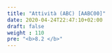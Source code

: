 ```yaml
---
title: "Attività (ABC) [AABC00]"
date: 2020-04-24T22:47:10+02:00
draft: false
weight : 110
pre: "<b>8.2 </b>"
---
```



